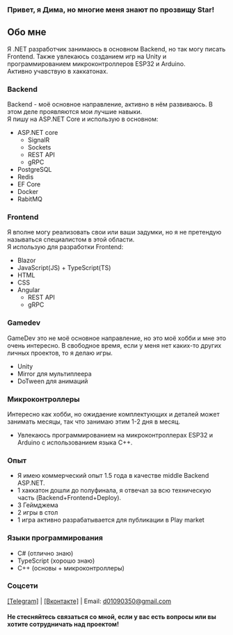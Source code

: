 ### Привет, я Дима, но многие меня знают по прозвищу Star!
## Обо мне
Я .NET разработчик занимаюсь в основном Backend, но так могу писать Frontend. Также увлекаюсь созданием игр на Unity и программированием микроконтроллеров ESP32 и Arduino. </br>
Активно учавствую в хаккатонах.
### Backend
Backend - моё основное направление, активно в нём развиваюсь. В этом деле проявляются мои лучшие навыки. </br>
Я пишу на ASP.NET Core и использую в основном:
- ASP.NET core
  - SignalR
  - Sockets
  - REST API
  - gRPC
- PostgreSQL
- Redis
- EF Core
- Docker
- RabitMQ
### Frontend
Я вполне могу реализовать свои или ваши задумки, но я не претендую называться специалистом в этой области. </br>
Я использую для разработки Frontend:
- Blazor
- JavaScript(JS) + TypeScript(TS)
- HTML
- CSS
- Angular
  - REST API
  - gRPC
### Gamedev
GameDev это не моё основное направление, но это моё хобби и мне это очень интересно. В свободное время, если у меня нет каких-то других личных проектов, то я делаю игры.
- Unity
- Mirror для мультиплеера
- DoTween для анимаций
### Микроконтроллеры
Интересно как хобби, но ожидаение комплектующих и деталей может занимать месяцы, так что занимаю этим 1-2 дня в месяц.
- Увлекаюсь программированием на микроконтроллерах ESP32 и Arduino с использованием языка C++.
### Опыт
- Я имею коммерческий опыт 1.5 года в качестве middle Backend ASP.NET.
- 1 хаккатон дошли до полуфинала, я отвечал за всю техническую часть (Backend+Frontend+Deploy).
- 3 Геймджема
- 2 игры в стол
- 1 игра активно разрабатывается для публикации в Play market
### Языки программирования
- C# (отлично знаю)
- TypeScript (хорошо знаю)
- C++ (основы + микроконтроллеры)

### Соцсети
<a href="https://t.me/Stark1Iler">[Telegram]<a/> | <a href="https://vk.com/25starkiller25">[Вконтакте]<a/> |
Email: d01090350@gmail.com

#### Не стесняйтесь связаться со мной, если у вас есть вопросы или вы хотите сотрудничать над проектом!
